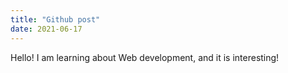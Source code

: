 ```yaml
---
title: "Github post"
date: 2021-06-17
---
```

Hello! I am learning about Web development, and it is interesting!
